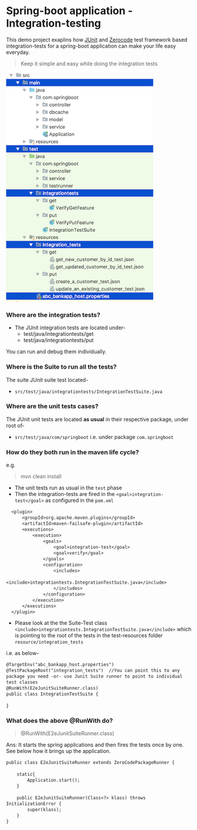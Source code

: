 # Spring-boot application - Integration-testing
This demo project exaplins how [JUnit](https://github.com/junit-team/junit4) and [Zerocode](https://github.com/authorjapps/zerocode) test framework based integration-tests for a spring-boot application can make your life easy everyday.

> Keep it simple and easy while doing the integration tests

![Integration_tests_organization](img/it_tests_org_S.png)

### Where are the integration tests?
+ The JUnit integration tests are located under-
  + test/java/integrationtests/get
  + test/java/integrationtests/put

You can run and debug them individually.
  
### Where is the Suite to run all the tests?
The suite JUnit suite test located-
+ `src/test/java/integrationtests/IntegrationTestSuite.java`

### Where are the unit tests cases?
The JUnit unit tests are located **as usual** in their respective package, under root of-
+ `src/test/java/com/springboot` i.e. under package `com.springboot`

### How do they both run in the maven life cycle?
e.g.
> mvn clean install

+ The unit tests run as usual in the `test` phase
+ Then the integration-tests are fired in the `<goal>integration-test</goal>` as configured in the `pom.xml`

```     
  <plugin>
      <groupId>org.apache.maven.plugins</groupId>
      <artifactId>maven-failsafe-plugin</artifactId>
      <executions>
          <execution>
              <goals>
                  <goal>integration-test</goal>
                  <goal>verify</goal>
              </goals>
              <configuration>
                  <includes>
                      <include>integrationtests.IntegrationTestSuite.java</include>
                  </includes>
              </configuration>
          </execution>
      </executions>
  </plugin>
```     

+ Please look at the the Suite-Test class `<include>integrationtests.IntegrationTestSuite.java</include>` which is pointing 
to the root of the tests in the test-resources folder `resource/integration_tests`

i.e. as below-
```
@TargetEnv("abc_bankapp_host.properties")
@TestPackageRoot("integration_tests")  //You can point this to any package you need -or- use Junit Suite runner to point to individual test classes
@RunWith(E2eJunitSuiteRunner.class)
public class IntegrationTestSuite {

}
```

### What does the above @RunWith do?
> @RunWith(E2eJunitSuiteRunner.class)

Ans: It starts the spring applications and then fires the tests once by one.
See below how it brings up the application.
```
public class E2eJunitSuiteRunner extends ZeroCodePackageRunner {

    static{
        Application.start();
    }

    public E2eJunitSuiteRunner(Class<?> klass) throws InitializationError {
        super(klass);
    }
}
```

[How do I do integration testing of a spring boot application]: https://github.com/authorjapps/spring-boot-integration-test#spring-boot-integration-test
[How to do integration testing of a spring boot application]: https://github.com/authorjapps/spring-boot-integration-test#spring-boot-integration-test
[Integration testing of a spring boot application]: https://github.com/authorjapps/spring-boot-integration-test#spring-boot-integration-test
[Zerocode testing of a spring boot application]: https://github.com/authorjapps/spring-boot-integration-test#spring-boot-integration-test
[Zerocode JSON testing of a spring boot application]: https://github.com/authorjapps/spring-boot-integration-test#spring-boot-integration-test
[Zerocode testing of a spring application]: https://github.com/authorjapps/spring-boot-integration-test#spring-boot-integration-test
